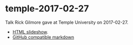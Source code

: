 # temple-2017-02-27

Talk Rick Gilmore gave at Temple University on 2017-02-27.

- [HTML slideshow](http://gilmore-lab.github.io/temple-2017-02-27).
- [GitHub compatible markdown](index.md)
